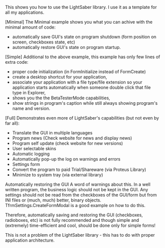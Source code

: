 This shows you how to use the LightSaber library.
I use it as a template for all my applications.

[Minimal]
The Minimal example shows you what you can achive with the minimal amount of code:
 * automatically save GUI's state on program shutdown (form position on screen, checkboxes state, etc)
 * automatically restore GUI's state on program startup.

[Simple]
Additional to the above example, this example has only few lines of extra code:
 * proper code initialization (in FormInitialize instead of FormCreate)
 * create a desktop shortcut for your application, 
 * associate your application with a file type/file extension so your application starts automatically when someone double click that file type in Explorer, 
 * shows you the the BetaTesterMode capabilities, 
 * show strings in program's caption while still always showing program's name and version.
 
[Full] 
 Demonstrates even more of LightSaber's capabilities (but not even by far all):
 * Translate the GUI in multiple languages
 * Program news (Check website for news and display news) 
 * Program self update (check website for new versions)
 * User selectable skins
 * Automatic logging
 * Automatically pop-up the log on warnings and errors
 * Settings form 
 * Convert the program to paid Trial/Shareware (via Proteus Library) 
 * Minimize to system tray (via external library) 

Automatically restoring the GUI
A word of warnings about this. In a well written program, the business logic should not be kept in the GUI. Any settings should not be read from the checkboxes of the GUI/form but from INI files or (much, much) better, binary objects. TfrmSettings.CreateFormModal is a good example on how to do this.

Therefore, automatically saving and restoring the GUI (checkboxes, radioboxes, etc) is not fully recommended and though simple and (extremely) time-efficient and cool, should be done only for simple forms! 

This is not a problem of the LightSaber library - this has to do with proper application architecture. 